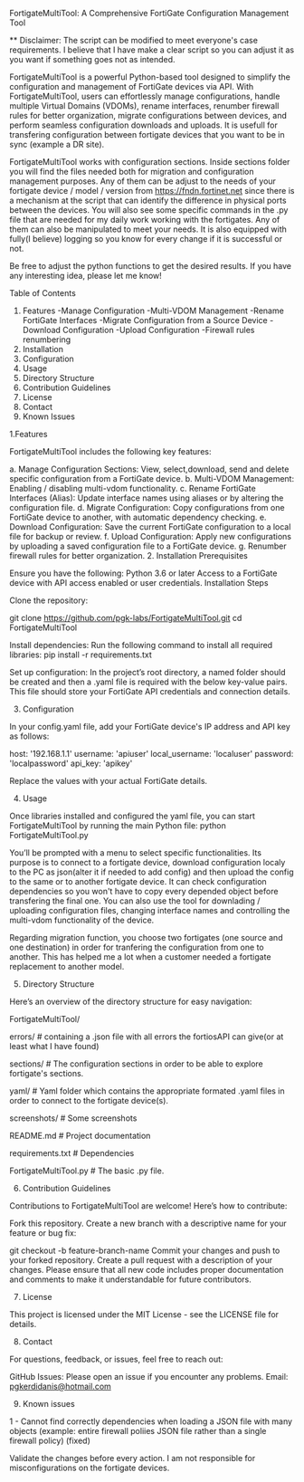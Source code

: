 FortigateMultiTool: A Comprehensive FortiGate Configuration Management Tool

** Disclaimer: The script can be modified to meet everyone's case requirements. I believe that I have make a clear script so you can adjust it as you want if something goes not as intended.

FortigateMultiTool is a powerful Python-based tool designed to simplify the configuration and management of FortiGate devices via API. With FortigateMultiTool, users can effortlessly manage configurations, handle multiple Virtual Domains (VDOMs), rename interfaces, renumber firewall rules for better organization, migrate configurations between devices, and perform seamless configuration downloads and uploads.
It is usefull for transfering configuration between fortigate devices that you want to be in sync (example a DR site).

FortigateMultiTool works with configuration sections.
Inside sections folder you will find the files needed both for migration and configuration management purposes. Any of them can be adjust to the needs of your fortigate device / model / version from https://fndn.fortinet.net since there is a mechanism at the script that can identify the difference in physical ports between the devices. You will also see some specific commands in the .py file that  are needed for my daily work working with the fortigates. Any of them can also be manipulated to meet your needs.
It is also equipped with fully(I believe) logging so you know for every change if it is successful or not.

Be free to adjust the python functions to get the desired results. If you have any interesting idea, please let me know!

Table of Contents

1. Features
	-Manage Configuration
	-Multi-VDOM Management
	-Rename FortiGate Interfaces
	-Migrate Configuration from a Source Device
	-Download Configuration
	-Upload Configuration
	-Firewall rules renumbering
3. Installation
4. Configuration
5. Usage
6. Directory Structure
7. Contribution Guidelines
8. License
9. Contact
10. Known Issues


1.Features

FortigateMultiTool includes the following key features:

a. Manage Configuration Sections: View, select,download, send and delete specific configuration from a FortiGate device. 
b. Multi-VDOM Management: Enabling / disabling multi-vdom functionality. 
c. Rename FortiGate Interfaces (Alias): Update interface names using aliases or by altering the configuration file. 
d. Migrate Configuration: Copy configurations from one FortiGate device to another, with automatic dependency checking. 
e. Download Configuration: Save the current FortiGate configuration to a local file for backup or review. 
f. Upload Configuration: Apply new configurations by uploading a saved configuration file to a FortiGate device.
g. Renumber firewall rules for better organization.
2. Installation Prerequisites

Ensure you have the following:
Python 3.6 or later Access to a FortiGate device with API access enabled or user credentials. Installation Steps

Clone the repository:

git clone https://github.com/pgk-labs/FortigateMultiTool.git
cd FortigateMultiTool 

Install dependencies: Run the following command to install all required libraries:
pip install -r requirements.txt

Set up configuration: In the project’s root directory, a named folder should be created and then a .yaml file is required with the below key-value pairs. This file should store your FortiGate API credentials and connection details.

3. Configuration

In your config.yaml file, add your FortiGate device's IP address and API key as follows: 

host: '192.168.1.1' 
username: 'apiuser' 
local_username: 'localuser' 
password: 'localpassword' 
api_key: 'apikey'

Replace the values with your actual FortiGate details.

4. Usage

Once libraries installed and configured the yaml file, you can start FortigateMultiTool by running the main Python file:
python FortigateMultiTool.py 

You’ll be prompted with a menu to select specific functionalities.
Its purpose is to connect to a fortigate device, download configuration localy to the PC as json(alter it if needed to add config) and then upload the config to the same or to another fortigate device. It can check configuration dependencies so you won't have to copy every depended object before transfering the final one.
You can also use the tool for downlading / uploading configuration files, changing interface names and controlling the multi-vdom functionality of the device.

Regarding migration function, you choose two fortigates (one source and one destination) in order for tranfering the configuration from one to another. This has helped me a lot when a customer needed a fortigate replacement to another model.

5. Directory Structure

Here’s an overview of the directory structure for easy navigation:

FortigateMultiTool/

errors/   # containing a .json file with all errors the fortiosAPI can give(or at least what I have found)

sections/ # The configuration sections in order to be able to explore fortigate's sections.

yaml/     # Yaml folder which contains the appropriate formated .yaml files in order to connect to the fortigate device(s).

screenshots/ # Some screenshots

README.md    # Project documentation

requirements.txt # Dependencies

FortigateMultiTool.py     # The basic .py file.

6. Contribution Guidelines

Contributions to FortigateMultiTool are welcome! Here’s how to contribute:

Fork this repository. Create a new branch with a descriptive name for your feature or bug fix:

git checkout -b feature-branch-name Commit your changes and push to your forked repository. Create a pull request with a description of your changes. Please ensure that all new code includes proper documentation and comments to make it understandable for future contributors.

7. License

This project is licensed under the MIT License - see the LICENSE file for details.

8. Contact

For questions, feedback, or issues, feel free to reach out:

GitHub Issues: Please open an issue if you encounter any problems. Email: pgkerdidanis@hotmail.com

9. Known issues

1 - Cannot find correctly dependencies when loading a JSON file with many objects (example: entire firewall poliies JSON file rather than a single firewall policy) (fixed)

Validate the changes before every action. I am not responsible for misconfigurations on the fortigate devices. 
